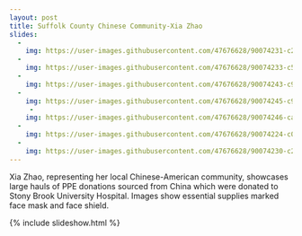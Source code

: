 ```yaml
---
layout: post
title: Suffolk County Chinese Community-Xia Zhao
slides:
  -
    img: https://user-images.githubusercontent.com/47676628/90074231-c2eb6c80-dcc8-11ea-9974-e56cc487c929.jpg
  -
    img: https://user-images.githubusercontent.com/47676628/90074233-c54dc680-dcc8-11ea-80be-b2b6c774b3c0.jpg
  -
    img: https://user-images.githubusercontent.com/47676628/90074243-c979e400-dcc8-11ea-85e3-36226f96575b.jpg
  -
    img: https://user-images.githubusercontent.com/47676628/90074245-c979e400-dcc8-11ea-9386-6c395a1fb397.jpg
     -
    img: https://user-images.githubusercontent.com/47676628/90074246-ca127a80-dcc8-11ea-80de-8a474a1e279e.jpg
  -
    img: https://user-images.githubusercontent.com/47676628/90074224-c0891280-dcc8-11ea-93e6-04e19fdad05f.jpg
  -
    img: https://user-images.githubusercontent.com/47676628/90074230-c252d600-dcc8-11ea-8041-9a367c0d61e9.jpg
---
```


Xia Zhao, representing her local Chinese-American community, showcases large hauls of PPE donations sourced from China which were donated to Stony Brook University Hospital. Images show essential supplies marked face mask and face shield. 

{% include slideshow.html %}
